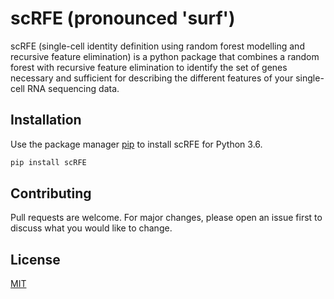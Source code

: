 # scRFE (pronounced 'surf')

scRFE (single-cell identity definition using random forest modelling and recursive feature elimination) is a python package that combines a random forest with recursive feature elimination to identify the set of genes necessary and sufficient for describing the different features of your single-cell RNA sequencing data.

## Installation
Use the package manager [pip](https://pip.pypa.io/en/stable/) to install scRFE for Python 3.6.

```bash
pip install scRFE
```

## Contributing
Pull requests are welcome. For major changes, please open an issue first to discuss what you would like to change.

## License
[MIT](https://choosealicense.com/licenses/mit/)
